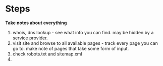 # Steps
**Take notes about everything**
1. whois, dns lookup - see what info you can find. may be hidden by a service provider. 
2. visit site and browse to all available pages - track every page you can go to. make note of pages that take some form of input. 
3. check robots.txt and sitemap.xml 
4. 
